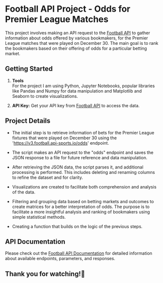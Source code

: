 # Football API Project - Odds for Premier League Matches

This project involves making an API request to the [Football API](https://www.api-football.com/) to gather information about odds offered by various bookmakers, for the Premier League matches that were played on December 30. The main goal is to rank the bookmakers based on their offering of odds for a particular betting market.

## Getting Started
1. **Tools**    
   For the project I am using Python, Jupyter Notebooks, popular libraries like Pandas and Numpy for data manipulation and Matplotlib and Seaborn to create visualizations.

2. **API Key:**
   Get your API key from [Football API](https://www.api-football.com/) to access the data.

## **Project Details**
   - The initial step is to retrieve information of bets for the Premier League fixtures that were played on December 30 using the 'https://v3.football.api-sports.io/odds' endpoint.

   - The script makes an API request to the "odds" endpoint and saves the JSON response to a file for future reference and data manipulation.

   - After retrieving the JSON data, the script parses it, and additional processing is performed. This includes deleting and renaming columns to refine the dataset and for clarity.

   - Visualizations are created to facilitate both comprehension and analysis of the data.
   
   - Filtering and grouping data based on betting markets and outcomes to create matrices for a better interpretation of odds. The purpose is to facilitate a more insightful analysis and ranking of bookmakers using simple statistical methods.

   - Creating a function that builds on the logic of the previous steps.

## API Documentation

Please check out the [Football API Documentation](https://www.api-football.com/documentation-v3) for detailed information about available endpoints, parameters, and responses. 

## Thank you for watching!🚀